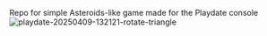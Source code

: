 Repo for simple Asteroids-like game made for the Playdate console
![playdate-20250409-132121-rotate-triangle](https://github.com/user-attachments/assets/6213e4b9-6bc4-4025-87f7-1979e6afbf86)

